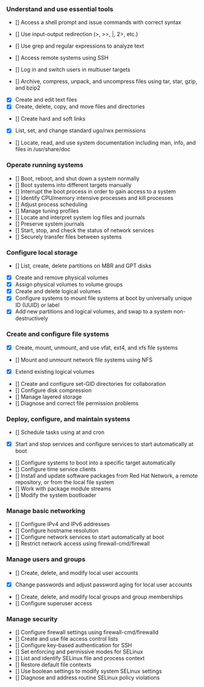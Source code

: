 ### Understand and use essential tools

- []  Access a shell prompt and issue commands with correct syntax

- []  Use input-output redirection (>, >>, |, 2>, etc.)
- []  Use grep and regular expressions to analyze text
- []  Access remote systems using SSH
- []  Log in and switch users in multiuser targets
- []  Archive, compress, unpack, and uncompress files using tar, star, gzip, and bzip2
- [x]  Create and edit text files
- [x]  Create, delete, copy, and move files and directories
- []  Create hard and soft links
- [x]  List, set, and change standard ugo/rwx permissions
- []  Locate, read, and use system documentation including man, info, and files in /usr/share/doc

### Operate running systems

- []  Boot, reboot, and shut down a system normally
- []  Boot systems into different targets manually
- []  Interrupt the boot process in order to gain access to a system
- []  Identify CPU/memory intensive processes and kill processes
- []  Adjust process scheduling
- []  Manage tuning profiles
- []  Locate and interpret system log files and journals
- []  Preserve system journals
- []  Start, stop, and check the status of network services
- []  Securely transfer files between systems

### Configure local storage

- []  List, create, delete partitions on MBR and GPT disks
- [x]  Create and remove physical volumes
- [x]  Assign physical volumes to volume groups
- [x]  Create and delete logical volumes
- [x]  Configure systems to mount file systems at boot by universally unique ID (UUID) or label
- [x]  Add new partitions and logical volumes, and swap to a system non-destructively

### Create and configure file systems

- [x]  Create, mount, unmount, and use vfat, ext4, and xfs file systems
- []  Mount and unmount network file systems using NFS
- [x]  Extend existing logical volumes
- []  Create and configure set-GID directories for collaboration
- []  Configure disk compression
- []  Manage layered storage
- []  Diagnose and correct file permission problems

### Deploy, configure, and maintain systems

- []  Schedule tasks using at and cron
- [x]  Start and stop services and configure services to start automatically at boot
- []  Configure systems to boot into a specific target automatically
- []  Configure time service clients
- []  Install and update software packages from Red Hat Network, a remote repository, or from the local file system
- []  Work with package module streams
- []  Modify the system bootloader

### Manage basic networking

- []  Configure IPv4 and IPv6 addresses
- []  Configure hostname resolution
- []  Configure network services to start automatically at boot
- []  Restrict network access using firewall-cmd/firewall

### Manage users and groups

- []  Create, delete, and modify local user accounts
- [x]  Change passwords and adjust password aging for local user accounts
- []  Create, delete, and modify local groups and group memberships
- []  Configure superuser access

### Manage security

- []  Configure firewall settings using firewall-cmd/firewalld
- []  Create and use file access control lists
- []  Configure key-based authentication for SSH
- []  Set enforcing and permissive modes for SELinux
- []  List and identify SELinux file and process context
- []  Restore default file contexts
- []  Use boolean settings to modify system SELinux settings
- []  Diagnose and address routine SELinux policy violations

